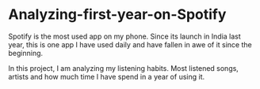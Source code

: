 # Analyzing-first-year-on-Spotify

Spotify is the most used app on my phone. Since its launch in India last year, this is one app I have used daily and have fallen in awe
of it since the beginning. 

In this project, I am analyzing my listening habits. Most listened songs, artists and how much time I have spend in a year of using it.
